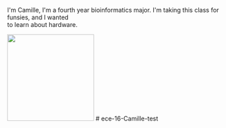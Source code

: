 I'm Camille, I'm a fourth year bioinformatics major. I'm taking this class for funsies, and I wanted   
to learn about hardware. 

<img src="https://github.com/UCSD-ECE16/ece16-assignment-flowerwallpaper/assets/103080777/b2455738-9f1e-4f2d-a1e9-072c82c2412d" width="200" height="200" />
# ece-16-Camille-test
